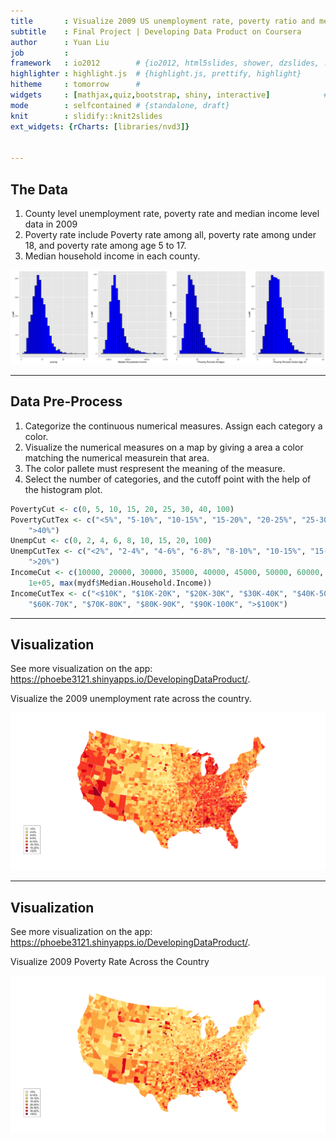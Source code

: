 ```yaml
---
title       : Visualize 2009 US unemployment rate, poverty ratio and median income level
subtitle    : Final Project | Developing Data Product on Coursera
author      : Yuan Liu
job         : 
framework   : io2012        # {io2012, html5slides, shower, dzslides, ...}
highlighter : highlight.js  # {highlight.js, prettify, highlight}
hitheme     : tomorrow      # 
widgets     : [mathjax,quiz,bootstrap, shiny, interactive]            # {mathjax, quiz, bootstrap}
mode        : selfcontained # {standalone, draft}
knit        : slidify::knit2slides
ext_widgets: {rCharts: [libraries/nvd3]}


---
```

## The Data
1. County level unemployment rate, poverty rate and median income level data in 2009
2. Poverty rate include Poverty rate among all, poverty rate among under 18, and poverty rate among age 5 to 17.
3. Median household income in each county.

![plot of chunk unnamed-chunk-1](figure/unnamed-chunk-1-1.png)

---
## Data Pre-Process
1. Categorize the continuous numerical measures. Assign each category a color.
2. Visualize the numerical measures on a map by giving a area a color matching the numerical measurein that area.
3. The color pallete must respresent the meaning of the measure. 
3. Select the number of categories, and the cutoff point with the help of the histogram plot.

```r
PovertyCut <- c(0, 5, 10, 15, 20, 25, 30, 40, 100)
PovertyCutTex <- c("<5%", "5-10%", "10-15%", "15-20%", "20-25%", "25-30%", "30-40%", 
    ">40%")
UnempCut <- c(0, 2, 4, 6, 8, 10, 15, 20, 100)
UnempCutTex <- c("<2%", "2-4%", "4-6%", "6-8%", "8-10%", "10-15%", "15-20%", 
    ">20%")
IncomeCut <- c(10000, 20000, 30000, 35000, 40000, 45000, 50000, 60000, 80000, 
    1e+05, max(mydf$Median.Household.Income))
IncomeCutTex <- c("<$10K", "$10K-20K", "$20K-30K", "$30K-40K", "$40K-50K", "$50K-60K", 
    "$60K-70K", "$70K-80K", "$80K-90K", "$90K-100K", ">$100K")
```

---
## Visualization
See more visualization on the app: https://phoebe3121.shinyapps.io/DevelopingDataProduct/.

Visualize the 2009 unemployment rate across the country.

![plot of chunk unnamed-chunk-3](figure/unnamed-chunk-3-1.png)

---
## Visualization
See more visualization on the app: https://phoebe3121.shinyapps.io/DevelopingDataProduct/.

Visualize 2009 Poverty Rate Across the Country

![plot of chunk unnamed-chunk-4](figure/unnamed-chunk-4-1.png)

